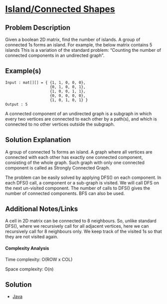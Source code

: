 # [Island/Connected Shapes](https://www.geeksforgeeks.org/find-number-of-islands/)

## Problem Description
Given a boolean 2D matrix, find the number of islands. A group of connected 1s forms an island. For example, the below matrix contains 5 islands
This is a variation of the standard problem: “Counting the number of connected components in an undirected graph”.

## Example(s)
```
Input : mat[][] = { {1, 1, 0, 0, 0},
                    {0, 1, 0, 0, 1},
                    {1, 0, 0, 1, 1},
                    {0, 0, 0, 0, 0},
                    {1, 0, 1, 0, 1} }
Output : 5
```
A connected component of an undirected graph is a subgraph in which every two vertices are connected to each other by a path(s), and which is connected to no other vertices outside the subgraph.

## Solution Explanation
A group of connected 1s forms an island. A graph where all vertices are connected with each other has exactly one connected component, consisting of the whole graph. Such graph with only one connected component is called as Strongly Connected Graph.

The problem can be easily solved by applying DFS() on each component. In each DFS() call, a component or a sub-graph is visited. We will call DFS on the next un-visited component. The number of calls to DFS() gives the number of connected components. BFS can also be used.


## Additional Notes/Links
A cell in 2D matrix can be connected to 8 neighbours. So, unlike standard DFS(), where we recursively call for all adjacent vertices, here we can recursively call for 8 neighbours only. We keep track of the visited 1s so that they are not visited again.

#### Complexity Analysis

Time complexity: O(ROW x COL)

Space complexity: O(n)

## Solution
 - [Java](Solution.java)

